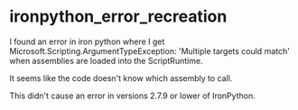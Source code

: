 # ironpython_error_recreation

I found an error in iron python where I get 
Microsoft.Scripting.ArgumentTypeException: 'Multiple targets could match'
when assemblies are loaded into the ScriptRuntime.

It seems like the code doesn't know which assembly to call.

This didn't cause an error in versions 2.7.9 or lower of IronPython.
